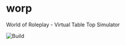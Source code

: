 # worp
World of Roleplay - Virtual Table Top Simulator

![Build](https://github.com/Mr-Byte/worp/workflows/Build/badge.svg)
